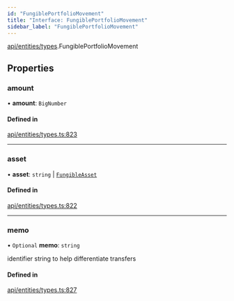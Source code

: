 ```yaml
---
id: "FungiblePortfolioMovement"
title: "Interface: FungiblePortfolioMovement"
sidebar_label: "FungiblePortfolioMovement"
---
```


[api/entities/types](../../../../../modules/API/Entities/Types/Types.md).FungiblePortfolioMovement

## Properties

### amount

• **amount**: `BigNumber`

#### Defined in

[api/entities/types.ts:823](https://github.com/PolymeshAssociation/polymesh-sdk/blob/8a9e72221/src/api/entities/types.ts#L823)

___

### asset

• **asset**: `string` \| [`FungibleAsset`](../../../../../classes/API/Entities/Asset/Fungible/FungibleAsset.md)

#### Defined in

[api/entities/types.ts:822](https://github.com/PolymeshAssociation/polymesh-sdk/blob/8a9e72221/src/api/entities/types.ts#L822)

___

### memo

• `Optional` **memo**: `string`

identifier string to help differentiate transfers

#### Defined in

[api/entities/types.ts:827](https://github.com/PolymeshAssociation/polymesh-sdk/blob/8a9e72221/src/api/entities/types.ts#L827)
